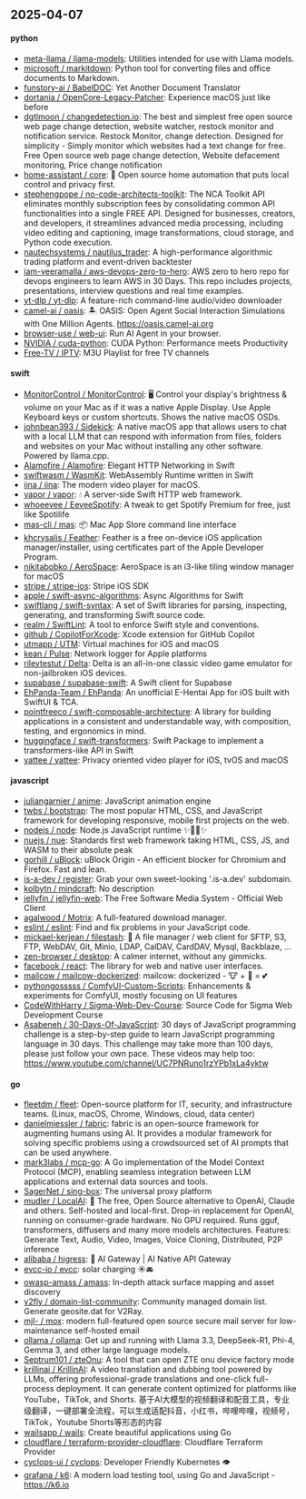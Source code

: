 ## 2025-04-07

#### python
* [meta-llama / llama-models](https://github.com/meta-llama/llama-models): Utilities intended for use with Llama models.
* [microsoft / markitdown](https://github.com/microsoft/markitdown): Python tool for converting files and office documents to Markdown.
* [funstory-ai / BabelDOC](https://github.com/funstory-ai/BabelDOC): Yet Another Document Translator
* [dortania / OpenCore-Legacy-Patcher](https://github.com/dortania/OpenCore-Legacy-Patcher): Experience macOS just like before
* [dgtlmoon / changedetection.io](https://github.com/dgtlmoon/changedetection.io): The best and simplest free open source web page change detection, website watcher, restock monitor and notification service. Restock Monitor, change detection. Designed for simplicity - Simply monitor which websites had a text change for free. Free Open source web page change detection, Website defacement monitoring, Price change notification
* [home-assistant / core](https://github.com/home-assistant/core): 🏡 Open source home automation that puts local control and privacy first.
* [stephengpope / no-code-architects-toolkit](https://github.com/stephengpope/no-code-architects-toolkit): The NCA Toolkit API eliminates monthly subscription fees by consolidating common API functionalities into a single FREE API. Designed for businesses, creators, and developers, it streamlines advanced media processing, including video editing and captioning, image transformations, cloud storage, and Python code execution.
* [nautechsystems / nautilus_trader](https://github.com/nautechsystems/nautilus_trader): A high-performance algorithmic trading platform and event-driven backtester
* [iam-veeramalla / aws-devops-zero-to-hero](https://github.com/iam-veeramalla/aws-devops-zero-to-hero): AWS zero to hero repo for devops engineers to learn AWS in 30 Days. This repo includes projects, presentations, interview questions and real time examples.
* [yt-dlp / yt-dlp](https://github.com/yt-dlp/yt-dlp): A feature-rich command-line audio/video downloader
* [camel-ai / oasis](https://github.com/camel-ai/oasis): 🏝️ OASIS: Open Agent Social Interaction Simulations with One Million Agents. https://oasis.camel-ai.org
* [browser-use / web-ui](https://github.com/browser-use/web-ui): Run AI Agent in your browser.
* [NVIDIA / cuda-python](https://github.com/NVIDIA/cuda-python): CUDA Python: Performance meets Productivity
* [Free-TV / IPTV](https://github.com/Free-TV/IPTV): M3U Playlist for free TV channels

#### swift
* [MonitorControl / MonitorControl](https://github.com/MonitorControl/MonitorControl): 🖥 Control your display's brightness & volume on your Mac as if it was a native Apple Display. Use Apple Keyboard keys or custom shortcuts. Shows the native macOS OSDs.
* [johnbean393 / Sidekick](https://github.com/johnbean393/Sidekick): A native macOS app that allows users to chat with a local LLM that can respond with information from files, folders and websites on your Mac without installing any other software. Powered by llama.cpp.
* [Alamofire / Alamofire](https://github.com/Alamofire/Alamofire): Elegant HTTP Networking in Swift
* [swiftwasm / WasmKit](https://github.com/swiftwasm/WasmKit): WebAssembly Runtime written in Swift
* [iina / iina](https://github.com/iina/iina): The modern video player for macOS.
* [vapor / vapor](https://github.com/vapor/vapor): 💧 A server-side Swift HTTP web framework.
* [whoeevee / EeveeSpotify](https://github.com/whoeevee/EeveeSpotify): A tweak to get Spotify Premium for free, just like Spotilife
* [mas-cli / mas](https://github.com/mas-cli/mas): 📦 Mac App Store command line interface
* [khcrysalis / Feather](https://github.com/khcrysalis/Feather): Feather is a free on-device iOS application manager/installer, using certificates part of the Apple Developer Program.
* [nikitabobko / AeroSpace](https://github.com/nikitabobko/AeroSpace): AeroSpace is an i3-like tiling window manager for macOS
* [stripe / stripe-ios](https://github.com/stripe/stripe-ios): Stripe iOS SDK
* [apple / swift-async-algorithms](https://github.com/apple/swift-async-algorithms): Async Algorithms for Swift
* [swiftlang / swift-syntax](https://github.com/swiftlang/swift-syntax): A set of Swift libraries for parsing, inspecting, generating, and transforming Swift source code.
* [realm / SwiftLint](https://github.com/realm/SwiftLint): A tool to enforce Swift style and conventions.
* [github / CopilotForXcode](https://github.com/github/CopilotForXcode): Xcode extension for GitHub Copilot
* [utmapp / UTM](https://github.com/utmapp/UTM): Virtual machines for iOS and macOS
* [kean / Pulse](https://github.com/kean/Pulse): Network logger for Apple platforms
* [rileytestut / Delta](https://github.com/rileytestut/Delta): Delta is an all-in-one classic video game emulator for non-jailbroken iOS devices.
* [supabase / supabase-swift](https://github.com/supabase/supabase-swift): A Swift client for Supabase
* [EhPanda-Team / EhPanda](https://github.com/EhPanda-Team/EhPanda): An unofficial E-Hentai App for iOS built with SwiftUI & TCA.
* [pointfreeco / swift-composable-architecture](https://github.com/pointfreeco/swift-composable-architecture): A library for building applications in a consistent and understandable way, with composition, testing, and ergonomics in mind.
* [huggingface / swift-transformers](https://github.com/huggingface/swift-transformers): Swift Package to implement a transformers-like API in Swift
* [yattee / yattee](https://github.com/yattee/yattee): Privacy oriented video player for iOS, tvOS and macOS

#### javascript
* [juliangarnier / anime](https://github.com/juliangarnier/anime): JavaScript animation engine
* [twbs / bootstrap](https://github.com/twbs/bootstrap): The most popular HTML, CSS, and JavaScript framework for developing responsive, mobile first projects on the web.
* [nodejs / node](https://github.com/nodejs/node): Node.js JavaScript runtime ✨🐢🚀✨
* [nuejs / nue](https://github.com/nuejs/nue): Standards first web framework taking HTML, CSS, JS, and WASM to their absolute peak
* [gorhill / uBlock](https://github.com/gorhill/uBlock): uBlock Origin - An efficient blocker for Chromium and Firefox. Fast and lean.
* [is-a-dev / register](https://github.com/is-a-dev/register): Grab your own sweet-looking '.is-a.dev' subdomain.
* [kolbytn / mindcraft](https://github.com/kolbytn/mindcraft): No description
* [jellyfin / jellyfin-web](https://github.com/jellyfin/jellyfin-web): The Free Software Media System - Official Web Client
* [agalwood / Motrix](https://github.com/agalwood/Motrix): A full-featured download manager.
* [eslint / eslint](https://github.com/eslint/eslint): Find and fix problems in your JavaScript code.
* [mickael-kerjean / filestash](https://github.com/mickael-kerjean/filestash): 📁 A file manager / web client for SFTP, S3, FTP, WebDAV, Git, Minio, LDAP, CalDAV, CardDAV, Mysql, Backblaze, ...
* [zen-browser / desktop](https://github.com/zen-browser/desktop): A calmer internet, without any gimmicks.
* [facebook / react](https://github.com/facebook/react): The library for web and native user interfaces.
* [mailcow / mailcow-dockerized](https://github.com/mailcow/mailcow-dockerized): mailcow: dockerized - 🐮 + 🐋 = 💕
* [pythongosssss / ComfyUI-Custom-Scripts](https://github.com/pythongosssss/ComfyUI-Custom-Scripts): Enhancements & experiments for ComfyUI, mostly focusing on UI features
* [CodeWithHarry / Sigma-Web-Dev-Course](https://github.com/CodeWithHarry/Sigma-Web-Dev-Course): Source Code for Sigma Web Development Course
* [Asabeneh / 30-Days-Of-JavaScript](https://github.com/Asabeneh/30-Days-Of-JavaScript): 30 days of JavaScript programming challenge is a step-by-step guide to learn JavaScript programming language in 30 days. This challenge may take more than 100 days, please just follow your own pace. These videos may help too: https://www.youtube.com/channel/UC7PNRuno1rzYPb1xLa4yktw

#### go
* [fleetdm / fleet](https://github.com/fleetdm/fleet): Open-source platform for IT, security, and infrastructure teams. (Linux, macOS, Chrome, Windows, cloud, data center)
* [danielmiessler / fabric](https://github.com/danielmiessler/fabric): fabric is an open-source framework for augmenting humans using AI. It provides a modular framework for solving specific problems using a crowdsourced set of AI prompts that can be used anywhere.
* [mark3labs / mcp-go](https://github.com/mark3labs/mcp-go): A Go implementation of the Model Context Protocol (MCP), enabling seamless integration between LLM applications and external data sources and tools.
* [SagerNet / sing-box](https://github.com/SagerNet/sing-box): The universal proxy platform
* [mudler / LocalAI](https://github.com/mudler/LocalAI): 🤖 The free, Open Source alternative to OpenAI, Claude and others. Self-hosted and local-first. Drop-in replacement for OpenAI, running on consumer-grade hardware. No GPU required. Runs gguf, transformers, diffusers and many more models architectures. Features: Generate Text, Audio, Video, Images, Voice Cloning, Distributed, P2P inference
* [alibaba / higress](https://github.com/alibaba/higress): 🤖 AI Gateway | AI Native API Gateway
* [evcc-io / evcc](https://github.com/evcc-io/evcc): solar charging ☀️🚘
* [owasp-amass / amass](https://github.com/owasp-amass/amass): In-depth attack surface mapping and asset discovery
* [v2fly / domain-list-community](https://github.com/v2fly/domain-list-community): Community managed domain list. Generate geosite.dat for V2Ray.
* [mjl- / mox](https://github.com/mjl-/mox): modern full-featured open source secure mail server for low-maintenance self-hosted email
* [ollama / ollama](https://github.com/ollama/ollama): Get up and running with Llama 3.3, DeepSeek-R1, Phi-4, Gemma 3, and other large language models.
* [Septrum101 / zteOnu](https://github.com/Septrum101/zteOnu): A tool that can open ZTE onu device factory mode
* [krillinai / KrillinAI](https://github.com/krillinai/KrillinAI): A video translation and dubbing tool powered by LLMs, offering professional-grade translations and one-click full-process deployment. It can generate content optimized for platforms like YouTube，TikTok, and Shorts. 基于AI大模型的视频翻译和配音工具，专业级翻译，一键部署全流程，可以生成适配抖音，小红书，哔哩哔哩，视频号，TikTok，Youtube Shorts等形态的内容
* [wailsapp / wails](https://github.com/wailsapp/wails): Create beautiful applications using Go
* [cloudflare / terraform-provider-cloudflare](https://github.com/cloudflare/terraform-provider-cloudflare): Cloudflare Terraform Provider
* [cyclops-ui / cyclops](https://github.com/cyclops-ui/cyclops): Developer Friendly Kubernetes 👁️
* [grafana / k6](https://github.com/grafana/k6): A modern load testing tool, using Go and JavaScript - https://k6.io
